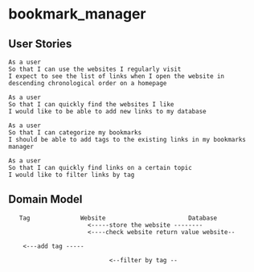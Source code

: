 # bookmark_manager

## User Stories

```
As a user
So that I can use the websites I regularly visit
I expect to see the list of links when I open the website in descending chronological order on a homepage
```
```
As a user
So that I can quickly find the websites I like
I would like to be able to add new links to my database
```

```
As a user
So that I can categorize my bookmarks
I should be able to add tags to the existing links in my bookmarks manager
```

```
As a user
So that I can quickly find links on a certain topic
I would like to filter links by tag
```

## Domain Model

       Tag              Website                       Database    
                          <-----store the website --------
                          <----check website return value website--

        <---add tag -----

                                <--filter by tag --
